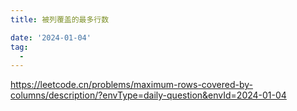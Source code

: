 ```yaml
---
title: 被列覆盖的最多行数

date: '2024-01-04'
tag:
  - 
---
```

<https://leetcode.cn/problems/maximum-rows-covered-by-columns/description/?envType=daily-question&envId=2024-01-04>
